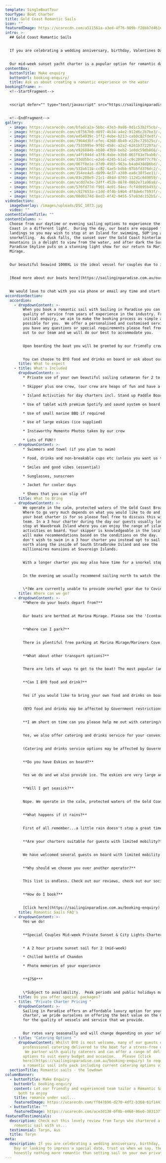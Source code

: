 ```yaml
---
template: SingleBoatTour
tourType: Boat Charter
title: Gold Coast Romantic Sails
icon: ""
featuredImage: https://ucarecdn.com/a511561a-a3ed-4f76-989b-f28bb7d461e8/-/preview/-/enhance/50/
intro: >-
  ## Gold Coast Romantic Sails


  If you are celebrating a wedding anniversary, birthday, Valentines Day or looking to impress a special date, trust us when we say, there is honestly nothing more romantic than setting sail on your own private yacht.    Imagine lazing back in the sunshine sipping on champagne, waves lapping beneath you, the sounds of your favourite tunes filling the air as the wind fills the sails.  Sounds blissful right?   There are serious brownie points up for grabs with this date idea and as a bonus you get to have fun too!


  Our mid-week sunset yacht charter is a popular option for romantic date nights on the Gold Coast and can be booked online.  We can also offer daytime sails and weekend options so please feel free to click on the booking/enquiry tab above should you wish to receive more info and discuss other charter options.
contentBox:
  buttonTitle: Make enquiry
  buttonUrl: booking-enquiry/
  title: Ask us about creating a romantic experience on the water
bookingIframe: >-
  <!--StartFragment-->


  <script defer="" type="text/javascript" src="https://sailinginparadise.rezdy.com/pluginJs"></script> <iframe seamless="" width="300px" height="1000px" frameborder="0" class="rezdy" src="https://sailinginparadise.rezdy.com/calendarWidget/279694?iframe=true"></iframe>


  <!--EndFragment-->
gallery:
  - image: https://ucarecdn.com/bfadca2a-5bbc-43e3-8a86-0d1c53b2f5cb/-/preview/-/enhance/32/
  - image: https://ucarecdn.com/c07567b0-d897-4b34-a4e2-912d6c2b7be3/-/preview/-/enhance/65/
  - image: https://ucarecdn.com/ed54039c-1ff2-4ebe-b213-cab0c02fdedf/-/preview/-/enhance/17/
  - image: https://ucarecdn.com/7904d3bf-efec-4268-8b49-e22bc725525c/-/preview/-/enhance/15/
  - image: https://ucarecdn.com/7533995e-9f02-458c-a2a2-6261b372207a/-/preview/-/enhance/24/
  - image: https://ucarecdn.com/e926884b-eb80-43b9-beb2-1e0dc59db866/-/preview/-/enhance/70/
  - image: https://ucarecdn.com/a4fc044d-a3f8-4abe-b3b8-065f83e7bab0/-/preview/-/enhance/36/
  - image: https://ucarecdn.com/33dd5bcc-e2e6-4245-b1a1-c9c209077c79/-/preview/-/enhance/32/
  - image: https://ucarecdn.com/067f0e1e-d7d9-49b5-963a-b4a0438d86bd/-/preview/-/enhance/50/
  - image: https://ucarecdn.com/532a611b-cc82-4ae5-bdbb-07b5fd376dc2/-/preview/-/enhance/50/
  - image: https://ucarecdn.com/354ee4a5-d699-4e37-a389-ea6c38f5ee11/-/preview/-/enhance/32/
  - image: https://ucarecdn.com/83c208e5-21c1-484d-8703-112d1c049059/-/preview/-/enhance/50/
  - image: https://ucarecdn.com/acdd7e3e-3dff-452b-8678-0862e71a96a8/-/preview/-/enhance/11/
  - image: https://ucarecdn.com/576fd77d-f901-4e01-94ec-fcf4d095b493/-/preview/-/enhance/31/
  - image: https://ucarecdn.com/c927653a-c1dd-4f4b-b9b4-4f8de6c7593f/-/preview/-/enhance/29/
  - image: https://ucarecdn.com/08d0174d-8ed3-4f42-9455-57e83dc152b5/-/preview/-/enhance/50/
videoSection:
  imageOverlay: /images/uploads/DSC_1073.jpg
  video: ""
contentColumnTitle: ""
contentColumn: >-
  Choose from our daytime or evening sailing options to experience the Gold
  Coast in a different light.  During the day, our boats are equipped for beach
  landings so you may wish to stop at an Island for swimming, SUP'ing and
  snorkelling.  As dusk falls, the sunset over the Gold Coast hinterland
  mountains is a delight to view from the water, and after dark the Surfers
  Paradise Skyline puts on a stunning light show for our return to Marina
  Mirage.  


  Our beautiful Seawind 1000XL is the ideal vessel for couples due to its intimate design, and offers the relaxation of sailing in complete comfort.   The trampoline-style foredeck is a favourite spot for snuggling and gives an immersive sailing experience with 360 degree views of the Gold Coast’s stunning waterways.  It is also the ideal spot for spying the friendly bottle-nose dolphins who frequently ride the bow waves of our catamarans, so close you can almost touch...


  [Read more about our boats here](https://sailinginparadise.com.au/our-boats/)


  We would love to chat with you via phone or email any time and start planning your charter which can be fully customised to your wishes.
accordionSection:
  accordion:
    - dropdownContent: >-
        When you book a romantic sail with Sailing in Paradise you can expect a
        quality of service from years of experience in the industry. From your
        initial enquiry, we aim to make the booking process as simple as
        possible for you.  We offer a personalised and customised service so if
        you have any questions or special requirements please feel free to reach
        out to our team and we will do our best to accommodate you.   


        Upon boarding the boat you will be greeted by our friendly crew who will adapt to your preference of involvement on board. We invite you to take a walk around the boat and find a place to chill out with a drink and enjoy the beautiful views and the sounds of the water. 


        You can choose to BYO food and drinks on board or ask about our range of catering options.
      title: What to expect
    - title: What's Included
      dropdownContent: >-
        * Private use of your own beautiful sailing catamaran for 2 to 6 hours

        * Skipper plus one crew, (our crew are heaps of fun and have a laid-back yet professional nature) we promise you will love them. Check out the '[about us](https://sailinginparadise.com.au/about-us/)' page to meet the gang!

        * Island Activities for day charters incl. Stand up Paddle Boards, beach games and cute inflatables

        * Use of tablet with premium Spotify and sound system on board

        * Use of small marine BBQ if required

        * Use of large eskies (ice supplied)

        * Instaworthy Memento Photos taken by our crew

        * Lots of FUN!!
    - dropdownContent: >-
        * Swimmers and towel (if you plan to swim)

        * Food, drinks and non-breakable cups etc (unless you want us to organise the catering for you).

        * Smiles and good vibes (essential)

        * Sunglasses, sunscreen

        * Jacket for cooler days

        * Shoes that you can slip off
      title: What to Bring
    - dropdownContent: >-
        We operate in the calm, protected waters of the Gold Coast Broadwater.
        Where to go very much depends on what you would like to do and how long
        your boat charter is for so please feel free to discuss this with our
        team. In a 3 hour charter during the day our guests usually love a swim
        stop at Wavebreak Island where you can enjoy the range of island
        activities on board. Your skipper is knowledgeable in the local area and
        will make recommendations based on the conditions on the day.  If you
        don't wish to swim in a 3 hour charter you instead opt to sail further
        north along the inside of South Stradbroke Island and see the
        millionaires mansions at Sovereign Islands.


        With a longer charter you may also have time for a snorkel stop* or spend a little longer chilling at Wavebreak and enjoy a relaxing lunch.  


        In the evening we usually recommend sailing north to watch the sunset and returning to the southern part of the Broadwater to see the city lights after dark which are just beautiful.


        \*(We are currently unable to provide snorkel gear due to Covid restrictions. Please BYO gear if you wish to snorkel on your charter)
      title: Where can we go?
    - dropdownContent: >-
        **Where do your boats depart from?**


        Our boats are berthed at Marina Mirage. Please see the '[contact us](https://sailinginparadise.com.au/contact-us/)' page on our website for further details and a map. Marina Mirage is about 10 mins from Surfers and 15 mins from Broadbeach.


        **Where can I park?**


        There is plentiful free parking at Marina Mirage/Mariners Cove which you are permitted to use.  Please check signage at time of parking and if parking overnight consider street parking to avoid towing.


        **What about other transport options?**


        There are lots of ways to get to the boat! The most popular (and cost effective/convenient) is often via Taxi or Uber.


        **Can I BYO food and drink?**


        Yes if you would like to bring your own food and drinks on board that is completely fine.


        (BYO food and drinks may be affected by Government restrictions due to Covid, please check at the time of your charter what the current restrictions are.)


        **I am short on time can you please help me out with catering/drinks?**


        Yes, we also offer catering and drinks service for your convenience. Please request our full catering list as advance bookings are required. We offer a range of catering options from grazing boards, to tapas and private chefs.


        (Catering and drinks service options may be affected by Government restrictions due to Covid, please check at the time of your charter what the current restrictions are.)


        **Do you have Eskies on board?**


        Yes we do and we also provide ice. The eskies are very large and can be used for food or drink.


        **Will I get seasick?**


        Nope. We operate in the calm, protected waters of the Gold Coast Broadwater. We do not go offshore (into the open ocean) so we do not experience large waves. Our catamarans are very stable, and do not have the same side to side rocking motion as experienced by single hull vessels so you won't get seasick :-).


        **What happens if it rains?**


        First of all remember...a little rain doesn't stop a great time on our boats especially in the warm Gold Coast endless summer... But do rest assured that we have a very generous wet weather policy as we want you to enjoy your time on board the boat, so if there is torrential rain or storms at the time you will be able to cancel or reschedule your cruise. Please see the full booking policy provided with your invoice for full details or contact our team.


        **Are your charters suitable for guests with limited mobility?**


        We have welcomed several guests on board with limited mobility. However we do realise that each individual is different in terms of ability and what they are comfortable with. Please take a look at the 360 tours on the '[Our Boats](https://sailinginparadise.com.au/our-boats/)' page for an ideal of getting around the boats and do bear in mind a big step up (or carry) is required to board the boats at the marina. Our friendly team will be happy to discuss further to ensure you and your guests are comfortable prior to making a booking.


        **Why should we choose you over another operator?**


        This list is endless. Check out our reviews, check out our socials, speak to someone who has been with us before (you would be surprised, you will probably know someone who has been with us?), and we pride ourselves on the fact that our guests keep coming back (some have sailed with us as many as 8 times). We go out of our way to create the best experience possible and are constantly updating, re-inventing, reinvesting and reviewing. We're not happy until you're happy and we want you to come back again and again. We can blow our own trumpet from time to time right? :-)


        **How do I book?**


        [Click here](https://sailinginparadise.com.au/booking-enquiry) to fill out an enquiry form and you will quickly get all the info you need including availability, pricing, inclusions etc. You can also book online! Then it is simply a matter of paying your deposit to secure your preferred date. But don't dawdle as we quickly book out and we don't want you to be disappointed.
      title: Romantic Sails FAQ's
    - dropdownContent: >-
        Yes we do!


        **Special Couples Mid-week Private Sunset & City Lights Charter.**    


        * A 2 hour private sunset sail for 2 (mid-week)

        * Chilled bottle of Chandon

        * Photo memories of your experience


        **$750***


        \*Subject to availability.  Peak periods and public holidays may be excluded.  Weekends may be available last-minute on request, please enquire.
      title: Do you offer special packages?
    - title: "Private Charter Pricing "
      dropdownContent: >-
        Sailing in Paradise offers an affordable luxury option for your boat
        charter, we pride ourselves on offering the best value on the Gold Coast
        for the quality of vessels and service that we provide.


        Our rates vary seasonally and will change depending on your selected vessel and charter duration.  Please [click here](https://sailinginparadise.com.au/booking-enquiry) to request a romantic sail info pack including rate card via email.
    - title: "Catering Options "
      dropdownContent: Whilst BYO is most welcome, many of our guests opt to have
        professional catering delivered to the boat for a stress-free option. 
         We partner with quality caterers and can offer a range of delicious
        options to suit every budget and occasion.   Please [click
        here](https://sailinginparadise.com.au/booking-enquiry) to request
        a romantic sail info pack including current catering options via email.
  sectionTitle: Romantic sails - the lowdown
columnBanner:
  - buttonTitle: Make Enquiry
    buttonUrl: booking-enquiry
    content: Let our friendly and experienced team tailor a Romantic Sail for you
      both to enjoy
    title: romance under sail...
    featuredImage: https://ucarecdn.com/ff047696-d270-4df2-b368-61f1443b93b5/
  - buttonTitle: ""
    featuredImage: https://ucarecdn.com/ace3d138-0f8b-4468-86e0-38313771f2b3/-/crop/1298x1335/392,0/-/preview/-/enhance/11/
featuredTestimonials:
  description: Check out this lovely review from Taryn who chartered a boat for a
    romantic sail with us...
  testimonial: Taryn, Aus
  title: Taryn
meta:
  description: If you are celebrating a wedding anniversary, birthday, Valentines
    Day or looking to impress a special date, trust us when we say, there is
    honestly nothing more romantic than setting sail on your own private yacht.
---
```

